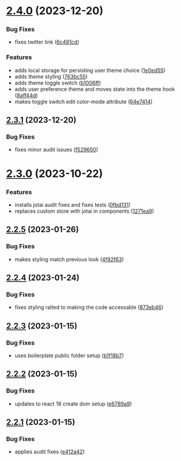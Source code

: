 # [2.4.0](https://github.com/chazmcgrill/coinage/compare/v2.3.1...v2.4.0) (2023-12-20)


### Bug Fixes

* fixes twitter link ([6c481cd](https://github.com/chazmcgrill/coinage/commit/6c481cd26f5ccea71b6116cd047dbbb90a8f6be4))


### Features

* adds local storage for persisting user theme choice ([1e0ed55](https://github.com/chazmcgrill/coinage/commit/1e0ed55df800a4c1ffa0906b8fac9cac0875ca46))
* adds theme styling ([763bc55](https://github.com/chazmcgrill/coinage/commit/763bc553c81108bf1673510025581e6ad3625bf9))
* adds theme toggle switch ([b1006ff](https://github.com/chazmcgrill/coinage/commit/b1006fffde42c0abbb816bddb20540d3ddc5feae))
* adds user preference theme and moves state into the theme hook ([8aff44d](https://github.com/chazmcgrill/coinage/commit/8aff44deaaa5ab2cf8210adcd7e660f66f57e46b))
* makes toggle switch edit color-mode attribute ([64e7414](https://github.com/chazmcgrill/coinage/commit/64e7414536090584f6b2e069f59a21d258b25f52))

## [2.3.1](https://github.com/chazmcgrill/coinage/compare/v2.3.0...v2.3.1) (2023-12-20)


### Bug Fixes

* fixes minor audit issues ([f529650](https://github.com/chazmcgrill/coinage/commit/f5296500dfbaeba277eca7aa97b1460ae7ff55b9))

# [2.3.0](https://github.com/chazmcgrill/coinage/compare/v2.2.5...v2.3.0) (2023-10-22)


### Features

* installs jotai audit fixes and fixes tests ([0fbd131](https://github.com/chazmcgrill/coinage/commit/0fbd1316ddb2c87618c6c20302f13550dd514fb2))
* replaces custom store with jotai in components ([1271ea9](https://github.com/chazmcgrill/coinage/commit/1271ea9415297c4b1638f2e30cf50ed7e049f763))

## [2.2.5](https://github.com/chazmcgrill/coinage/compare/v2.2.4...v2.2.5) (2023-01-26)


### Bug Fixes

* makes styling match previous look ([4f92f63](https://github.com/chazmcgrill/coinage/commit/4f92f63981f965db0a0a22e95d353e7e6d3ef9c0))

## [2.2.4](https://github.com/chazmcgrill/coinage/compare/v2.2.3...v2.2.4) (2023-01-24)


### Bug Fixes

* fixes styling ralted to making the code accessable ([873eb46](https://github.com/chazmcgrill/coinage/commit/873eb46efe6418632354d4843b3485e0f4b4a23d))

## [2.2.3](https://github.com/chazmcgrill/coinage/compare/v2.2.2...v2.2.3) (2023-01-15)


### Bug Fixes

* uses boilerplate public folder setup ([b1f18b7](https://github.com/chazmcgrill/coinage/commit/b1f18b725d29d3962445004bc0048fc63215ce55))

## [2.2.2](https://github.com/chazmcgrill/coinage/compare/v2.2.1...v2.2.2) (2023-01-15)


### Bug Fixes

* updates to react 18 create dom setup ([e6789a9](https://github.com/chazmcgrill/coinage/commit/e6789a9a8da7670fd0b14448d85ef766aec05e57))

## [2.2.1](https://github.com/chazmcgrill/coinage/compare/v2.2.0...v2.2.1) (2023-01-15)


### Bug Fixes

* applies audit fixes ([e412a42](https://github.com/chazmcgrill/coinage/commit/e412a42f028f5539882b7ef1a1690564eafd7fbe))
